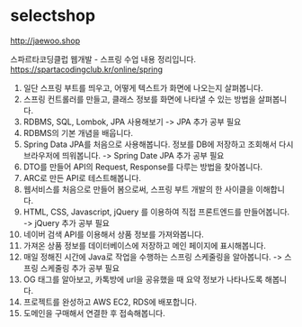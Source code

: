 # selectshop
http://jaewoo.shop

스파르타코딩클럽 웹개발 - 스프링 수업 내용 정리입니다. https://spartacodingclub.kr/online/spring

1. 일단 스프링 부트를 띄우고, 어떻게 텍스트가 화면에 나오는지 살펴봅니다.
2. 스프링 컨트롤러를 만들고, 클래스 정보를 화면에 나타낼 수 있는 방법을 살펴봅니다.
3. RDBMS, SQL, Lombok, JPA 사용해보기 -> JPA 추가 공부 필요
4. RDBMS의 기본 개념을 배웁니다.
5. Spring Data JPA를 처음으로 사용해봅니다. 정보를 DB에 저장하고 조회해서 다시 브라우저에 띄워봅니다. -> Spring Date JPA 추가 공부 필요
6. DTO를 만들어 API의 Request, Response를 다루는 방법을 찾아봅니다.
7. ARC로 만든 API로 테스트해봅니다.
8. 웹서비스를 처음으로 만들어 봄으로써, 스프링 부트 개발의 한 사이클을 이해합니다.
9. HTML, CSS, Javascript, jQuery 를 이용하여 직접 프론트엔드를 만들어봅니다. -> jQuery 추가 공부 필요
10. 네이버 검색 API를 이용해서 상품 정보를 가져와봅니다.
11. 가져온 상품 정보를 데이터베이스에 저장하고 메인 페이지에 표시해봅니다.
12. 매일 정해진 시간에 Java로 작업을 수행하는 스프링 스케줄링을 알아봅니다. -> 스프링 스케줄링 추가 공부 필요
13. OG 태그를 알아보고, 카톡방에 url을 공유했을 때 요약 정보가 나타나도록 해봅니다.
14. 프로젝트를 완성하고 AWS EC2, RDS에 배포합니다.
15. 도메인을 구매해서 연결한 후 접속해봅니다.
